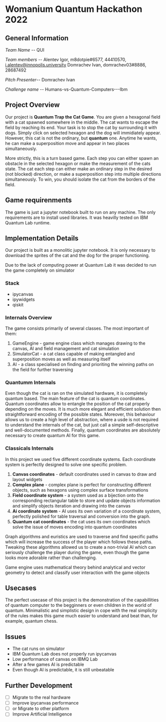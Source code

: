 # Womanium Quantum Hackathon 2022

## General Information
   *Team Name*       -- QUI

   *Team members*    -- Alentev Igor, m8dotpie#6577, 44410570, i.alentev@innopolis.university
                        Domrachev Ivan, domrachev03#8886, 28687492

   *Pitch Presenter*--  Domrachev Ivan

   *Challenge name* --  Humans-vs-Quantum-Computers---Ibm

## Project Overview
Our project is **Quantum Trap the Cat Game**. You are given a hexagonal field with a cat spawned somewhere in the middle. The cat wants to escape the field by reaching its end. Your task is to stop the cat by surrounding it with dogs. Simply click on selected hexagon and the dog will immidiately appear. However, this cat is not the ordinary, but **quantum** one. Anytime he wants, he can make a superposition move and appear in two places simultaneously.

More strictly, this is a turn based game. Each step you can either spawn an obstacle in the selected hexagon or make the measurement of the cats state. The cat each step can either make an ordinary step in the desired (not blocked) direction, or make a superposition step into multiple directions simultaneously. To win, you should isolate the cat from the borders of the field.

## Game requirenments
The game is just a jupyter notebook built to run on any machine. The only requirements are to install used libraries. It was heavilly tested on IBM Quantum Lab runtime. 

## Implementation Details
Our project is built as a monolitic jupyter notebook. It is only necessary to download the sprites of the cat and the dog for the proper functioning. 

Due to the lack of computing power at Quantum Lab it was decided to run the game completely on simulator
### Stack
- ipycanvas
- ipywidgets
- qiskit
### Internals Overview
The game consists primarily of several classes. The most important of them:
1. GameEngine - game engine class which manages drawing to the canvas, AI and field management and cat simulation
2. SimulatorCat - a cat class capable of making entangled and superposition moves as well as measuring itself
3. AI - a class specialised on finding and prioriting the winning paths on the field for further traversing
### Quantumm Internals
Even though the cat is ran on the simulated hardware, it is completely quantum based. The main feature of the cat is quantum coordinates.
Quantum coordinates allow to entangle the position of the cat properly depending on the moves. It is much more elegant and efficient solution then straightforward encoding of the possible states. Moreover, this behaviour allows us to create a high level of abstraction, where a usde is not required to understand the internals of the cat, but just call a simple self-descriptive and well-documented methods. Finally, quantum coordinates are absolutely necessary to create quantum AI for this game.
### Classicals Internals
In this project we used five different coordinate systems. Each coordinate system is perfectly designed to solve one specific problem.
1. **Canvas coordinates** - default coordinates used in canvas to draw and layout widgets
2. **Complex plane** - complex plane is perfect for constructing different objects, such as hexagons using complex surface transformations
3. **Field coordinate system** - a system used as a bijection onto the corresponding rectangular table to store and update objects information and simplify objects iteration and drawing into the canvas
4. **Ai coordinate system** - AI uses its own variation of a coordinate system, perfectly polished for table traversal and conversion into the graph.
5. **Quantum cat coordinates** - the cat uses its own coordinates which solve the issue of moves encoding into quantum coordinates

Graph algorithms and euristics are used to traverse and find specific paths which will increase the success of the player which follows these paths. Tweaking these algorithms allowed us to create a non-trivial AI which can seriously challenge the player during the game, even though the game looks more adorable rather than challenging.

Game engine uses mathematical theory behind analytical and vector geometry to detect and classify user interaction with the game objects

## Usecases
The perfect usecase of this project is the demonstration of the capabillities of quantum computer to the begginners or even children in the world of quantum. Minimalistic and simplistic design in cope with the real simplicity of the rules makes this game much easier to understand and beat than, for example, quantum chess.

## Issues
- The cat runs on simulator
- IBM Quantum Lab does not properly run ipycanvas
- Low performance of canvas on IBMQ Lab
- After a few games AI is predictable
- Even though AI is predictable, it is still unbeatable

## Further Development
- [ ] Migrate to the real hardware
- [ ] Improve ipycanvas performance
- [ ] or Migrate to other platform
- [ ] Improve Artificial Intelligence

